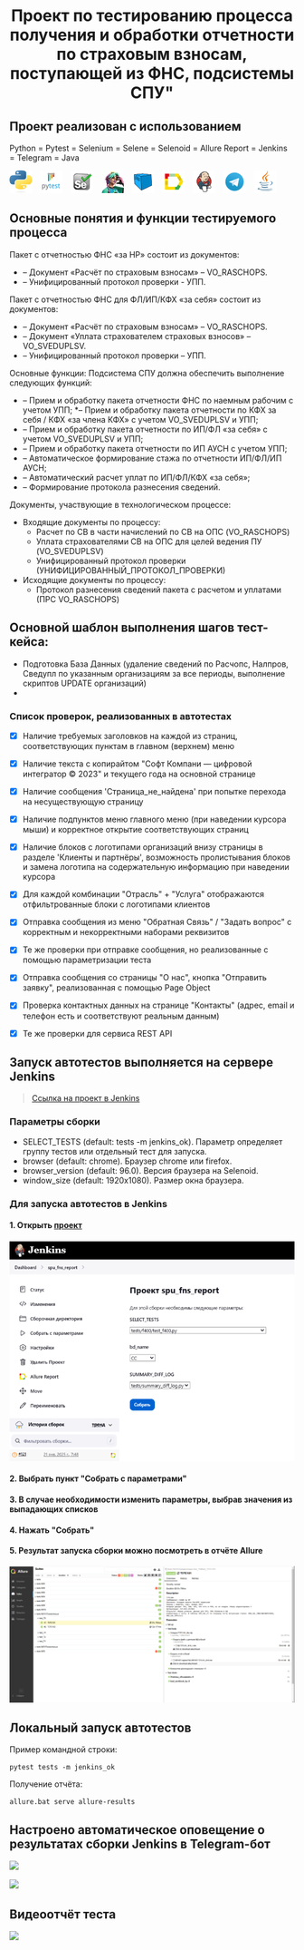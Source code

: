 <h1 align="center">Проект по тестированию процесса получения и обработки отчетности по страховым взносам, поступающей из ФНС, подсистемы СПУ"</h1>

## Проект реализован с использованием
Python = Pytest = Selenium = Selene = Selenoid = Allure Report = Jenkins = Telegram = Java

![](/design/icons/Python.png)&emsp;![](/design/icons/Pytest.png)&emsp;![](/design/icons/Selenium.png)&emsp;![](/design/icons/Selene.png)&emsp;![](/design/icons/Selenoid.png)&emsp;![](/design/icons/Allure_Report.png)&emsp;![](/design/icons/Jenkins.png)&emsp;![](/design/icons/Telegram.png)&emsp;![](/design/icons/Java.png)

## Основные понятия и функции тестируемого процесса

Пакет с отчетностью ФНС «за НР» состоит из документов:
* –	Документ «Расчёт по страховым взносам» – VO_RASCHOPS.
* –	Унифицированный протокол проверки - УПП.
  
Пакет с отчетностью ФНС для ФЛ/ИП/КФХ «за себя» состоит из документов:
* –	Документ «Расчёт по страховым взносам» – VO_RASCHOPS.
* –	Документ «Уплата страхователем страховых взносов» – VO_SVEDUPLSV.
* –	Унифицированный протокол проверки – УПП.

Основные функции:
Подсистема СПУ должна обеспечить выполнение следующих функций:
* –	Прием и обработку пакета отчетности ФНС по наемным рабочим с учетом УПП; 
*–	Прием и обработку пакета отчетности по КФХ за себя / КФХ «за члена КФХ» с учетом VO_SVEDUPLSV и УПП;
* –	Прием и обработку пакета отчетности по ИП/ФЛ «за себя» с учетом VO_SVEDUPLSV и УПП;
* –	Прием и обработку пакета отчетности по ИП АУСН с учетом УПП;
* –	Автоматическое формирование стажа по отчетности ИП/ФЛ/ИП АУСН;
* –	Автоматический расчет уплат по ИП/ФЛ/КФХ «за себя»;
* –	Формирование протокола разнесения сведений.

Документы, участвующие в технологическом процессе:
* Входящие документы по процессу:
  * Расчет по СВ в части начислений по СВ на ОПС	(VO_RASCHOPS)
  * Уплата страхователями СВ на ОПС для целей ведения ПУ	(VO_SVEDUPLSV)
  * Унифицированный протокол проверки	(УНИФИЦИРОВАННЫЙ_ПРОТОКОЛ_ПРОВЕРКИ)
* Исходящие документы по процессу:
  * Протокол разнесения сведений пакета с расчетом и уплатами	(ПРС VO_RASCHOPS)

## Основной шаблон выполнения шагов тест-кейса:
* Подготовка База Данных (удаление сведений по Расчопс, Налпров, Сведупл по указанным организациям за все периоды, выполнение скриптов UPDATE организаций)
* 

### Список проверок, реализованных в автотестах
- [x] Наличие требуемых заголовков на каждой из страниц, соответствующих пунктам в главном (верхнем) меню
- [x] Наличие текста с копирайтом "Софт Компани — цифровой интегратор © 2023" и текущего года на основной странице
- [x] Наличие сообщения 'Страница_не_найдена' при попытке перехода на несуществующую страницу
- [x] Наличие подпунктов меню главного меню (при наведении курсора мыши) и корректное открытие соответствующих страниц
- [x] Наличие блоков с логотипами организаций внизу страницы в разделе 'Клиенты и партнёры', возможность пролистывания блоков и замена логотипа на содержательную информацию при наведении курсора 
- [x] Для каждой комбинации "Отрасль" + "Услуга" отображаются отфильтрованные блоки с логотипами клиентов
- [x] Отправка сообщения из меню "Обратная Связь" / "Задать вопрос" с корректным и некорректными наборами реквизитов
- [x] Те же проверки при отправке сообщения, но реализованные с помощью параметризации теста
- [x] Отправка сообщения со страницы "О нас", кнопка "Отправить заявку", реализованная с помощью Page Object
- [x] Проверка контактных данных на странице "Контакты" (адрес, email и телефон есть и соответствуют реальным данным)
- [x] Те же проверки для сервиса REST API



## Запуск автотестов выполняется на сервере Jenkins
> <a target="_blank" href="http://10.155.56.61:8888/job/Demo test softwarecom/">Ссылка на проект в Jenkins</a>


### Параметры сборки

* SELECT_TESTS (default: tests -m jenkins_ok). Параметр определяет группу тестов или отдельный тест для запуска.
* browser (default: chrome). Браузер chrome или firefox.
* browser_version (default: 96.0). Версия браузера на Selenoid.
* window_size (default: 1920x1080). Размер окна браузера.


### Для запуска автотестов в Jenkins
#### 1. Открыть <a target="_blank" href="http://10.155.56.61:8888/job/Demo test softwarecom/">проект</a>

![](/design/images/jenkins1.PNG)

#### 2. Выбрать пункт "Собрать с параметрами"
#### 3. В случае необходимости изменить параметры, выбрав значения из выпадающих списков
#### 4. Нажать "Собрать"
#### 5. Результат запуска сборки можно посмотреть в отчёте Allure
![](/design/images/jenkins2.png)

## Локальный запуск автотестов
Пример командной строки:
```
pytest tests -m jenkins_ok
```

Получение отчёта:
```
allure.bat serve allure-results
```

## Настроено автоматическое оповещение о результатах сборки Jenkins в Telegram-бот
![](/design/images/telegram_bot_ru.PNG)

![](/design/images/telegram_bot_ru_green.PNG)

## Видеоотчёт теста
![](https://github.com/VladimirSedunov/softwarecom/blob/master/design/video/test_video.gif)
